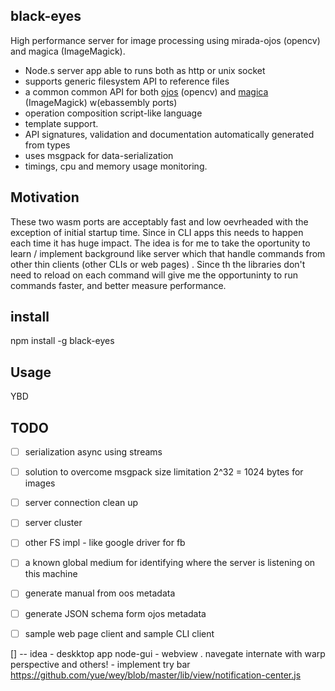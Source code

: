 ## black-eyes

High performance server for image processing using mirada-ojos (opencv) and magica (ImageMagick). 

 * Node.s server app able to runs both as http or unix socket
 * supports generic filesystem API to reference files
 * a common common API for both [ojos]() (opencv) and [magica]() (ImageMagick) w(ebassembly ports)
 * operation composition script-like language
 * template support.
 * API signatures, validation and documentation automatically generated from types
 * uses msgpack for data-serialization
 * timings, cpu and memory usage monitoring.

## Motivation

These two wasm ports are acceptably fast and low oevrheaded with the exception of initial startup time. Since in CLI apps this needs to happen each time it has huge impact. The idea is for me to take the oportunity to learn / implement background like server which that handle commands from other thin clients (other CLIs or web pages) . Since th the libraries don't need to reload on each command will give me the opportuninty to run commands faster, and better measure performance.

## install

npm install -g black-eyes


## Usage

YBD

 
## TODO

- [ ] serialization async using streams
- [ ] solution to overcome msgpack size limitation 2^32 = 1024 bytes for images
- [ ] server connection clean up
- [ ] server cluster
- [ ] other FS impl - like google driver for fb 
- [ ] a known global medium for identifying where the server is listening on this machine
- [ ] generate manual from oos metadata
- [ ] generate JSON schema form ojos metadata
- [ ] sample web page client and sample CLI client


[] -- idea - deskktop app node-gui - webview . navegate internate with warp perspective and others! - implement try bar https://github.com/yue/wey/blob/master/lib/view/notification-center.js